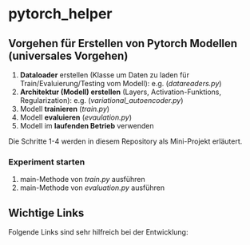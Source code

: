 # pytorch_helper

## Vorgehen für Erstellen von Pytorch Modellen (universales Vorgehen)

1. **Dataloader** erstellen (Klasse um Daten zu laden für Train/Evaluierung/Testing vom Modell): e.g. (_datareaders.py_)
2. **Architektur (Modell) erstellen** (Layers, Activation-Funktions, Regularization): e.g. (_variational_autoencoder.py_)
3. Modell **trainieren** (_train.py_)
4. Modell **evaluieren** (_evaulation.py_)
5. Modell im **laufenden Betrieb** verwenden

Die Schritte 1-4 werden in diesem Repository als Mini-Projekt erläutert.

### Experiment starten

1. main-Methode von _train.py_ ausführen
2. main-Methode von _evaluation.py_ ausführen

## Wichtige Links

Folgende Links sind sehr hilfreich bei der Entwicklung:

